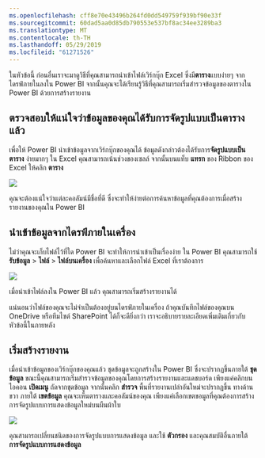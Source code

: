 ```yaml
---
ms.openlocfilehash: cff8e70e43496b264fd0dd549759f939bf90e33f
ms.sourcegitcommit: 60dad5aa0d85db790553e537bf8ac34ee3289ba3
ms.translationtype: MT
ms.contentlocale: th-TH
ms.lasthandoff: 05/29/2019
ms.locfileid: "61271526"
---
```

ในหัวข้อนี้ ก่อนอื่นเราจะมาดูวิธีที่คุณสามารถนำเข้าไฟล์เวิร์กบุ๊ก Excel ซึ่งมี**ตาราง**แบบง่ายๆ จากไดรฟ์ภายในลงใน Power BI จากนั้นคุณจะได้เรียนรู้วิธีที่คุณสามารถเริ่มสำรวจข้อมูลของตารางใน Power BI ด้วยการสร้างรายงาน

## <a name="make-sure-your-data-is-formatted-as-a-table"></a>ตรวจสอบให้แน่ใจว่าข้อมูลของคุณได้รับการจัดรูปแบบเป็นตารางแล้ว
เพื่อให้ Power BI นำเข้าข้อมูลจากเวิร์กบุ๊กของคุณได้ ข้อมูลดังกล่าวต้องได้รับการ**จัดรูปแบบเป็นตาราง** ง่ายมากๆ ใน Excel คุณสามารถเน้นช่วงของเซลล์ จากนั้นบนแท็บ **แทรก** ของ Ribbon ของ Excel ให้คลิก **ตาราง**

![](media/5-2-upload-excel/5-2_1.png)

คุณจะต้องแน่ใจว่าแต่ละคอลัมน์มีชื่อที่ดี ซึ่งจะทำให้ง่ายต่อการค้นหาข้อมูลที่คุณต้องการเมื่อสร้างรายงานของคุณใน Power BI

## <a name="import-from-a-local-drive"></a>นำเข้าข้อมูลจากไดรฟ์ภายในเครื่อง
ไม่ว่าคุณจะเก็บไฟล์ไว้ที่ใด Power BI จะทำให้การนำเข้าเป็นเรื่องง่าย ใน Power BI คุณสามารถใช้ **รับข้อมูล** > **ไฟล์** > **ไฟล์บนเครื่อง** เพื่อค้นหาและเลือกไฟล์ Excel ที่เราต้องการ

![](media/5-2-upload-excel/5-2_2.png)

เมื่อนำเข้าไฟล์ลงใน Power BI แล้ว คุณสามารถเริ่มสร้างรายงานได้

แน่นอนว่าไฟล์ของคุณจะไม่จำเป็นต้องอยู่บนไดรฟ์ภายในเครื่อง ถ้าคุณบันทึกไฟล์ของคุณบน OneDrive หรือทีมไซต์ SharePoint ได้ก็จะดียิ่งกว่า เราจะอธิบายรายละเอียดเพิ่มเติมเกี่ยวกับหัวข้อนี้ในภายหลัง

## <a name="start-creating-reports"></a>เริ่มสร้างรายงาน
เมื่อนำเข้าข้อมูลของเวิร์กบุ๊กของคุณแล้ว ชุดข้อมูลจะถูกสร้างใน Power BI ซึ่งจะปรากฏขึ้นภายใต้ **ชุดข้อมูล** ขณะนี้คุณสามารถเริ่มสำรวจข้อมูลของคุณโดยการสร้างรายงานและแดชบอร์ด เพียงแค่คลิกบนไอคอน **เปิดเมนู** ถัดจากชุดข้อมูล จากนั้นคลิก **สำรวจ** พื้นที่รายงานเปล่าอันใหม่จะปรากฏขึ้น ทางด้านขวา ภายใต้ **เขตข้อมูล** คุณจะเห็นตารางและคอลัมน์ของคุณ เพียงแค่เลือกเขตขอมูลที่คุณต้องการสร้างการจัดรูปแบบการแสดงข้อมูลใหม่บนผืนผ้าใบ

![](media/5-2-upload-excel/5-2_3.png)

คุณสามารถเปลี่ยนชนิดของการจัดรูปแบบการแสดงข้อมูล และใช้ **ตัวกรอง** และคุณสมบัติอื่นภายใต้ **การจัดรูปแบบการแสดงข้อมูล**

